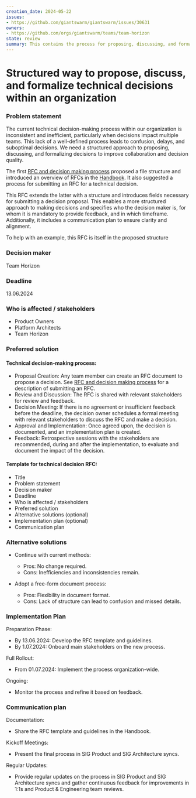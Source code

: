 ```yaml
---
creation_date: 2024-05-22
issues:
- https://github.com/giantswarm/giantswarm/issues/30631
owners:
- https://github.com/orgs/giantswarm/teams/team-horizon
state: review
summary: This contains the process for proposing, discussing, and formalizing technical decisions. It also introduces the RFC structure.
---
```


# Structured way to propose, discuss, and formalize technical decisions within an organization

### Problem statement

The current technical decision-making process within our organization is inconsistent and inefficient, particularly when decisions impact multiple teams. This lack of a well-defined process leads to confusion, delays, and suboptimal decisions.
We need a structured approach to proposing, discussing, and formalizing decisions to improve collaboration and decision quality.

The first [RFC and decision making process](https://handbook.giantswarm.io/docs/rfcs/decision-process/) proposed a file structure and introduced an overview of RFCs in the [Handbook](https://handbook.giantswarm.io/docs/rfcs/).
It also suggested a process for submitting an RFC for a technical decision.

This RFC extends the latter with a structure and introduces fields necessary for submitting a decision proposal.
This enables a more structured approach to making decisions and specifies who the decision maker is, for whom it is mandatory to provide feedback, and in which timeframe. Additionally, it includes a communication plan to ensure clarity and alignment.

To help with an example, this RFC is itself in the proposed structure

### Decision maker
Team Horizon

### Deadline
13.06.2024

### Who is affected / stakeholders
- Product Owners
- Platform Architects
- Team Horizon

### Preferred solution

#### Technical decision-making process:
- Proposal Creation: Any team member can create an RFC document to propose a decision. See [RFC and decision making process](https://handbook.giantswarm.io/docs/rfcs/decision-process/) for a description of submitting an RFC.
- Review and Discussion: The RFC is shared with relevant stakeholders for review and feedback.
- Decision Meeting: If there is no agreement or insufficient feedback before the deadline, the decision owner schedules a formal meeting with relevant stakeholders to discuss the RFC and make a decision.
- Approval and Implementation: Once agreed upon, the decision is documented, and an implementation plan is created.
- Feedback: Retrospective sessions with the stakeholders are recommended, during and after the implementation, to evaluate and document the impact of the decision.

####  Template for technical decision RFC:
- Title
- Problem statement
- Decision maker
- Deadline
- Who is affected / stakeholders
- Preferred solution
- Alternative solutions (optional)
- Implementation plan (optional)
- Communication plan

### Alternative solutions
- Continue with current methods:
  - Pros: No change required.
  - Cons: Inefficiencies and inconsistencies remain.

- Adopt a free-form document process:
  - Pros: Flexibility in document format.
  - Cons: Lack of structure can lead to confusion and missed details.

### Implementation Plan
Preparation Phase:
 - By 13.06.2024: Develop the RFC template and guidelines.
 - By 1.07.2024: Onboard main stakeholders on the new process.

Full Rollout:
 - From 01.07.2024: Implement the process organization-wide.

Ongoing:
 - Monitor the process and refine it based on feedback.

### Communication plan
Documentation:
- Share the RFC template and guidelines in the Handbook.

Kickoff Meetings:
- Present the final process in SIG Product and SIG Architecture syncs.

Regular Updates:
- Provide regular updates on the process in SIG Product and SIG Architecture syncs and gather continuous feedback for improvements in 1:1s and Product & Engineering team reviews.
